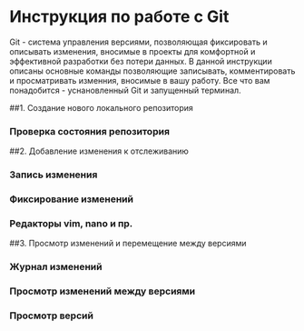 # Инструкция по работе с Git
Git - система управления версиями, позволяющая фиксировать и описывать изменения, вносимые в проекты для комфортной и эффективной разработки без потери данных. В данной инструкции описаны основные команды позволяющие записывать, комментировать и просматривать изменния, вносимые в вашу работу. Все что вам понадобится - уснановленный Git и запущенный терминал.

##1. Создание нового локального репозитория
### Проверка состояния репозитория
##2. Добавление изменения к отслеживанию
### Запись изменения
### Фиксирование изменений
### Редакторы vim, nano и пр.
##3. Просмотр изменений и перемещение между версиями
### Журнал изменений
### Просмотр изменений между версиями
### Просмотр версий
